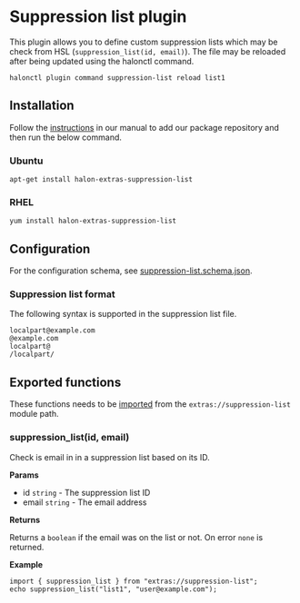 # Suppression list plugin

This plugin allows you to define custom suppression lists which may be check from HSL (```suppression_list(id, email)```). The file may be reloaded after being updated using the halonctl command.

```
halonctl plugin command suppression-list reload list1
```

## Installation

Follow the [instructions](https://docs.halon.io/manual/comp_install.html#installation) in our manual to add our package repository and then run the below command.

### Ubuntu

```
apt-get install halon-extras-suppression-list
```

### RHEL

```
yum install halon-extras-suppression-list
```

## Configuration

For the configuration schema, see [suppression-list.schema.json](suppression-list.schema.json).

### Suppression list format

The following syntax is supported in the suppression list file.

```
localpart@example.com
@example.com
localpart@
/localpart/
```

## Exported functions

These functions needs to be [imported](https://docs.halon.io/hsl/structures.html#import) from the `extras://suppression-list` module path.

### suppression_list(id, email)

Check is email in in a suppression list based on its ID.

**Params**

- id `string` - The suppression list ID
- email `string` - The email address

**Returns**

Returns a `boolean` if the email was on the list or not. On error `none` is returned.

**Example**

```
import { suppression_list } from "extras://suppression-list";
echo suppression_list("list1", "user@example.com");
```